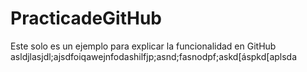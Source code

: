 # PracticadeGitHub
Este solo es un ejemplo para explicar la funcionalidad en GitHub
asldjlasjdl;ajsdfoiqawejnfodashilfjp;asnd;fasnodpf;askd[áspkd[aplsda
